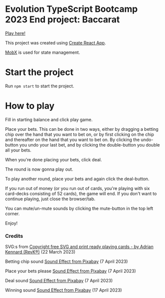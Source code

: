 # Evolution TypeScript Bootcamp 2023 End project: Baccarat

[Play here!](https://baccarat-project.surge.sh/)

This project was created using [Create React App](https://github.com/facebook/create-react-app).

[MobX](https://mobx.js.org/README.html) is used for state management.

# Start the project

Run `npm start` to start the project.

# How to play

Fill in starting balance and click play game.

Place your bets. This can be done in two ways, either by dragging a betting chip over the hand that you want to bet on, or by first clicking on the chip and thereafter on the hand that you want to bet on. By clicking the undo-button you undo your last bet, and by clicking the double-button you double all your bets.

When you're done placing your bets, click deal.

The round is now gonna play out.

To play another round, place your bets and again click the deal-button.

If you run out of money (or you run out of cards, you're playing with six card-decks consisting of 52 cards), the game will end. If you don't want to continue playing, just close the browser/tab.

You can mute/un-mute sounds by clicking the mute-button in the top left corner.

Enjoy!

### Credits

SVG:s from [Copyright free SVG and print ready playing cards - by Adrian Kennard (RevK®)](https://www.me.uk/cards/) (22 March 2023)

Betting chip sound [Sound Effect from Pixabay](https://pixabay.com/sound-effects/?utm_source=link-attribution&utm_medium=referral&utm_campaign=music&utm_content=89563) (7 April 2023)

Place your bets please [Sound Effect from Pixabay](https://pixabay.com/?utm_source=link-attribution&utm_medium=referral&utm_campaign=music&utm_content=28110) (7 April 2023)

Deal sound [Sound Effect from Pixabay](https://pixabay.com/?utm_source=link-attribution&amp;utm_medium=referral&amp;utm_campaign=music&amp;utm_content=6776) (7 April 2023)


Winning sound [Sound Effect from Pixabay](https://pixabay.com/?utm_source=link-attribution&utm_medium=referral&utm_campaign=music&utm_content=6313) (17 April 2023)
